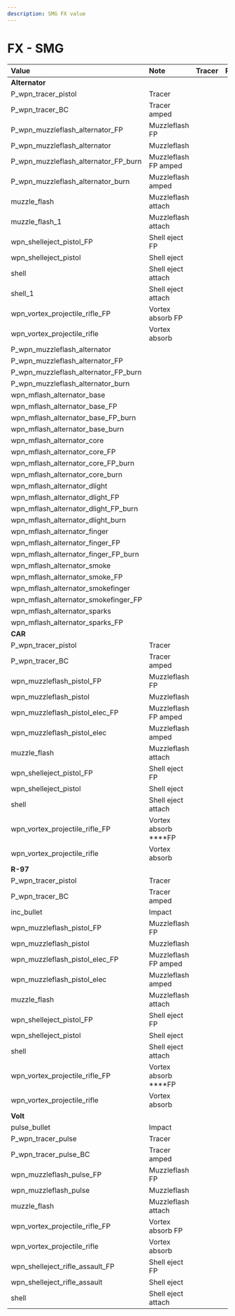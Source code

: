 ```yaml
---
description: SMG FX value
---
```


# FX - SMG



| Value | Note | Tracer | Projectile |
| :--- | :--- | :--- | :--- |
| **Alternator** |  |  |  |
| P\_wpn\_tracer\_pistol | Tracer |  |  |
| P\_wpn\_tracer\_BC | Tracer amped |  |  |
| P\_wpn\_muzzleflash\_alternator\_FP | Muzzleflash FP |  |  |
| P\_wpn\_muzzleflash\_alternator | Muzzleflash |  |  |
| P\_wpn\_muzzleflash\_alternator\_FP\_burn | Muzzleflash FP amped |  |  |
| P\_wpn\_muzzleflash\_alternator\_burn | Muzzleflash amped |  |  |
| muzzle\_flash | Muzzleflash attach |  |  |
| muzzle\_flash\_1 | Muzzleflash attach |  |  |
| wpn\_shelleject\_pistol\_FP | Shell eject FP |  |  |
| wpn\_shelleject\_pistol | Shell eject |  |  |
| shell | Shell eject attach |  |  |
| shell\_1 | Shell eject attach |  |  |
| wpn\_vortex\_projectile\_rifle\_FP | Vortex absorb FP |  |  |
| wpn\_vortex\_projectile\_rifle | Vortex absorb |  |  |
| P\_wpn\_muzzleflash\_alternator |  |  |  |
| P\_wpn\_muzzleflash\_alternator\_FP |  |  |  |
| P\_wpn\_muzzleflash\_alternator\_FP\_burn |  |  |  |
| P\_wpn\_muzzleflash\_alternator\_burn |  |  |  |
| wpn\_mflash\_alternator\_base |  |  |  |
| wpn\_mflash\_alternator\_base\_FP |  |  |  |
| wpn\_mflash\_alternator\_base\_FP\_burn |  |  |  |
| wpn\_mflash\_alternator\_base\_burn |  |  |  |
| wpn\_mflash\_alternator\_core |  |  |  |
| wpn\_mflash\_alternator\_core\_FP |  |  |  |
| wpn\_mflash\_alternator\_core\_FP\_burn |  |  |  |
| wpn\_mflash\_alternator\_core\_burn |  |  |  |
| wpn\_mflash\_alternator\_dlight |  |  |  |
| wpn\_mflash\_alternator\_dlight\_FP |  |  |  |
| wpn\_mflash\_alternator\_dlight\_FP\_burn |  |  |  |
| wpn\_mflash\_alternator\_dlight\_burn |  |  |  |
| wpn\_mflash\_alternator\_finger |  |  |  |
| wpn\_mflash\_alternator\_finger\_FP |  |  |  |
| wpn\_mflash\_alternator\_finger\_FP\_burn |  |  |  |
| wpn\_mflash\_alternator\_smoke |  |  |  |
| wpn\_mflash\_alternator\_smoke\_FP |  |  |  |
| wpn\_mflash\_alternator\_smokefinger |  |  |  |
| wpn\_mflash\_alternator\_smokefinger\_FP |  |  |  |
| wpn\_mflash\_alternator\_sparks |  |  |  |
| wpn\_mflash\_alternator\_sparks\_FP |  |  |  |
| **CAR** |  |  |  |
| P\_wpn\_tracer\_pistol | Tracer |  |  |
| P\_wpn\_tracer\_BC | Tracer amped |  |  |
| wpn\_muzzleflash\_pistol\_FP | Muzzleflash FP |  |  |
| wpn\_muzzleflash\_pistol | Muzzleflash |  |  |
| wpn\_muzzleflash\_pistol\_elec\_FP | Muzzleflash FP amped |  |  |
| wpn\_muzzleflash\_pistol\_elec | Muzzleflash amped |  |  |
| muzzle\_flash | Muzzleflash attach |  |  |
| wpn\_shelleject\_pistol\_FP | Shell eject FP |  |  |
| wpn\_shelleject\_pistol | Shell eject |  |  |
| shell | Shell eject attach |  |  |
| wpn\_vortex\_projectile\_rifle\_FP | Vortex absorb ****FP |  |  |
| wpn\_vortex\_projectile\_rifle | Vortex absorb |  |  |
| **R-97** |  |  |  |
| P\_wpn\_tracer\_pistol | Tracer |  |  |
| P\_wpn\_tracer\_BC | Tracer amped |  |  |
| inc\_bullet | Impact |  |  |
| wpn\_muzzleflash\_pistol\_FP | Muzzleflash FP |  |  |
| wpn\_muzzleflash\_pistol | Muzzleflash |  |  |
| wpn\_muzzleflash\_pistol\_elec\_FP | Muzzleflash FP amped |  |  |
| wpn\_muzzleflash\_pistol\_elec | Muzzleflash amped |  |  |
| muzzle\_flash | Muzzleflash attach |  |  |
| wpn\_shelleject\_pistol\_FP | Shell eject FP |  |  |
| wpn\_shelleject\_pistol | Shell eject |  |  |
| shell | Shell eject attach |  |  |
| wpn\_vortex\_projectile\_rifle\_FP | Vortex absorb ****FP |  |  |
| wpn\_vortex\_projectile\_rifle | Vortex absorb |  |  |
| **Volt** |  |  |  |
| pulse\_bullet | Impact |  |  |
| P\_wpn\_tracer\_pulse | Tracer |  |  |
| P\_wpn\_tracer\_pulse\_BC | Tracer amped |  |  |
| wpn\_muzzleflash\_pulse\_FP | Muzzleflash FP |  |  |
| wpn\_muzzleflash\_pulse | Muzzleflash |  |  |
| muzzle\_flash | Muzzleflash attach |  |  |
| wpn\_vortex\_projectile\_rifle\_FP | Vortex absorb FP |  |  |
| wpn\_vortex\_projectile\_rifle | Vortex absorb |  |  |
| wpn\_shelleject\_rifle\_assault\_FP | Shell eject FP |  |  |
| wpn\_shelleject\_rifle\_assault | Shell eject |  |  |
| shell | Shell eject attach |  |  |

